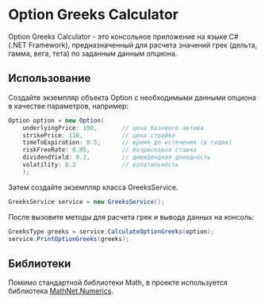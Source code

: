 # Option Greeks Calculator

Option Greeks Calculator - это консольное приложение на языке C# (.NET Framework), предназначенный для расчета значений грек (дельта, гамма, вега, тета) по заданным данным опциона.

## Использование
Создайте экземпляр объекта Option с необходимыми данными опциона в качестве параметров, например:
```csharp
Option option = new Option(
	underlyingPrice: 100,       // цена базового актива
	strikePrice: 110,           // цена страйка
	timeToExpiration: 0.5,      // время до истечения (в годах)
	riskFreeRate: 0.05,         // безрисковая ставка
	dividendYield: 0.2,         // дивидендная доходность
	volatility: 0.2             // волатильность
	);
```
Затем создайте экземпляр класса GreeksService.
```csharp
GreeksService service = new GreeksService();
```
После вызовите методы для расчета грек и вывода данных на консоль:
```csharp
GreeksType greeks = service.CalculateOptionGreeks(option);
service.PrintOptionGreeks(greeks);
```

## Библиотеки
Помимо стандартной библиотеки Math, в проекте используется библиотека [MathNet.Numerics](https://github.com/mathnet/mathnet-numerics).
